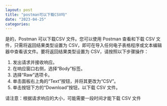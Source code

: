 ```yaml
---
layout: post
title: "postman可以下载CSV吗"
date: "2023-04-25"
categories: 
---
```

<p>是的，Postman 可以下载CSV 文件。您可以使用 Postman 查看和下载 CSV 文件，只需将返回结果类型设置为 CSV，即可在导入任何电子表格程序或文本编辑器中查看该文件。要将返回结果类型设置为 CSV，请按照以下步骤操作：</p>
<ol>
<li>发出请求并接收响应。</li>
<li>在响应窗口右侧，选择&ldquo;Body&rdquo;标签。</li>
<li>选择&ldquo;Raw&rdquo;选项卡。</li>
<li>单击面板右上角的&ldquo;Text&rdquo;按钮，并将其更改为&ldquo;CSV&rdquo;。</li>
<li>单击按钮下方的&ldquo;Download&rdquo;按钮，以下载 CSV 文件。</li>
</ol>
<p>请注意：根据请求响应的大小，可能需要一段时间才能下载 CSV 文件</p>
